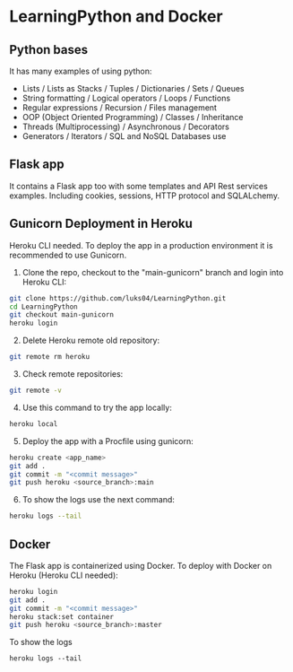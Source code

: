 # LearningPython and Docker

## Python bases
It has many examples of using python:
- Lists / Lists as Stacks / Tuples / Dictionaries / Sets / Queues
- String formatting / Logical operators / Loops / Functions
- Regular expressions / Recursion / Files management
- OOP (Object Oriented Programming) / Classes / Inheritance
- Threads (Multiprocessing) / Asynchronous / Decorators
- Generators / Iterators / SQL and NoSQL Databases use

## Flask app
It contains a Flask app too with some templates and API Rest services examples. 
Including cookies, sessions, HTTP protocol and SQLALchemy.

## Gunicorn Deployment in Heroku
Heroku CLI needed.
To deploy the app in a production environment it is recommended to use Gunicorn.

1. Clone the repo, checkout to the "main-gunicorn" branch and login into Heroku CLI:
```sh
git clone https://github.com/luks04/LearningPython.git
cd LearningPython
git checkout main-gunicorn
heroku login
```
2. Delete Heroku remote old repository:
```sh
git remote rm heroku
```
3. Check remote repositories:
```sh
git remote -v
```
4. Use this command to try the app locally:
```sh
heroku local
```
5. Deploy the app with a Procfile using gunicorn:
```sh
heroku create <app_name>
git add .
git commit -m "<commit message>"
git push heroku <source_branch>:main
```
6. To show the logs use the next command:
```sh
heroku logs --tail
```
## Docker
The Flask app is containerized using Docker.
To deploy with Docker on Heroku (Heroku CLI needed):

```sh
heroku login
git add .
git commit -m "<commit message>"
heroku stack:set container
git push heroku <source_branch>:master
```

To show the logs
```
heroku logs --tail
```